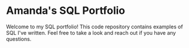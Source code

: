 # Amanda's SQL Portfolio 
Welcome to my SQL portfolio! This code repository contains examples of SQL I've written. Feel free to take a look and reach out if you have any questions.
